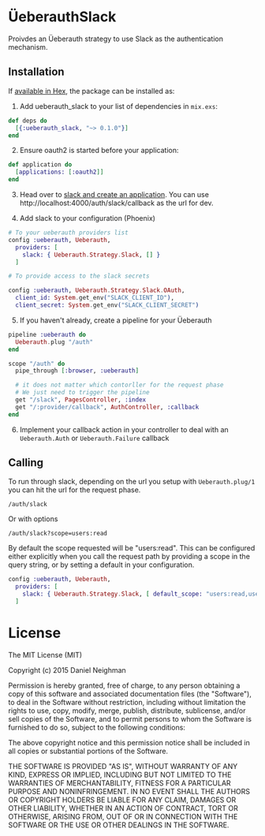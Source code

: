 # ÜeberauthSlack

Proivdes an Üeberauth strategy to use Slack as the authentication mechanism.

## Installation

If [available in Hex](https://hex.pm/docs/publish), the package can be installed as:

1. Add ueberauth\_slack to your list of dependencies in `mix.exs`:

````elixir
def deps do
  [{:ueberauth_slack, "~> 0.1.0"}]
end
````

2. Ensure oauth2 is started before your application:

```elixir
def application do
  [applications: [:oauth2]]
end
````

3. Head over to [slack and create an application](https://api.slack.com/applications). You can use
   http://localhost:4000/auth/slack/callback as the url for dev.

4. Add slack to your configuration (Phoenix)

````elixir
# To your ueberauth providers list
config :ueberauth, Ueberauth,
  providers: [
    slack: { Ueberauth.Strategy.Slack, [] }
  ]

# To provide access to the slack secrets

config :ueberauth, Ueberauth.Strategy.Slack.OAuth,
  client_id: System.get_env("SLACK_CLIENT_ID"),
  client_secret: System.get_env("SLACK_CLIENT_SECRET")
````

5. If you haven't already, create a pipeline for your Üeberauth

````elixir
pipeline :ueberauth do
  Ueberauth.plug "/auth"
end

scope "/auth" do
  pipe_through [:browser, :ueberauth]

  # it does not matter which contorller for the request phase
  # We just need to trigger the pipeline
  get "/slack", PagesController, :index
  get "/:provider/callback", AuthController, :callback
end
````

6. Implement your callback action in your controller to deal with an `Ueberauth.Auth` or `Ueberauth.Failure` callback

## Calling

To run through slack, depending on the url you setup with `Ueberauth.plug/1` you
can hit the url for the request phase.

    /auth/slack

Or with options

    /auth/slack?scope=users:read

By default the scope requested will be "users:read". This can be configured
either explicitly when you call the request path by providing a scope in the
query string, or by setting a default in your configuration.

````elixir
config :ueberauth, Ueberauth,
  providers: [
    slack: { Ueberauth.Strategy.Slack, [ default_scope: "users:read,users:write" ]
  ]
````

# License

The MIT License (MIT)

Copyright (c) 2015 Daniel Neighman

Permission is hereby granted, free of charge, to any person obtaining a copy
of this software and associated documentation files (the "Software"), to deal
in the Software without restriction, including without limitation the rights
to use, copy, modify, merge, publish, distribute, sublicense, and/or sell
copies of the Software, and to permit persons to whom the Software is
furnished to do so, subject to the following conditions:

The above copyright notice and this permission notice shall be included in all
copies or substantial portions of the Software.

THE SOFTWARE IS PROVIDED "AS IS", WITHOUT WARRANTY OF ANY KIND, EXPRESS OR
IMPLIED, INCLUDING BUT NOT LIMITED TO THE WARRANTIES OF MERCHANTABILITY,
FITNESS FOR A PARTICULAR PURPOSE AND NONINFRINGEMENT. IN NO EVENT SHALL THE
AUTHORS OR COPYRIGHT HOLDERS BE LIABLE FOR ANY CLAIM, DAMAGES OR OTHER
LIABILITY, WHETHER IN AN ACTION OF CONTRACT, TORT OR OTHERWISE, ARISING FROM,
OUT OF OR IN CONNECTION WITH THE SOFTWARE OR THE USE OR OTHER DEALINGS IN THE
SOFTWARE.
